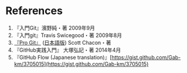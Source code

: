 # References
1. 『入門Git』濱野純・著 2009年9月
1. 『入門git』Travis Swicegood・著 2009年8月
1. [『Pro Git』](http://git-scm.com/book) ([日本語版](http://progit-ja.github.io/)) Scott Chacon・著
1. 『GitHub実践入門』 大塚弘記・著 2014年4月
1. 『GitHub Flow (Japanese translation)』[https://gist.github.com/Gab-km/3705015](https://gist.github.com/Gab-km/3705015)
